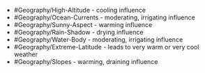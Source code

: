 - #Geography/High-Altitude - cooling influence
- #Geography/Ocean-Currents - moderating, irrigating influence
- #Geography/Sunny-Aspect - warming influence
- #Geography/Rain-Shadow - drying influence
- #Geography/Water-Body - moderating, irrigating influence
- #Geography/Extreme-Latitude - leads to very warm or very cool weather
- #Geography/Slopes - warming, draining influence